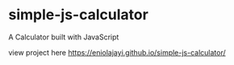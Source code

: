 # simple-js-calculator
A Calculator built with JavaScript

view project here
https://eniolajayi.github.io/simple-js-calculator/
